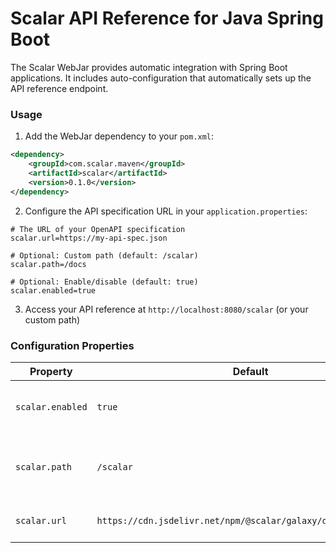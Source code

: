 # Scalar API Reference for Java Spring Boot

The Scalar WebJar provides automatic integration with Spring Boot applications. It includes auto-configuration that automatically sets up the API reference endpoint.

### Usage

1. Add the WebJar dependency to your `pom.xml`:

```xml
<dependency>
    <groupId>com.scalar.maven</groupId>
    <artifactId>scalar</artifactId>
    <version>0.1.0</version>
</dependency>
```

2. Configure the API specification URL in your `application.properties`:

```properties
# The URL of your OpenAPI specification
scalar.url=https://my-api-spec.json

# Optional: Custom path (default: /scalar)
scalar.path=/docs

# Optional: Enable/disable (default: true)
scalar.enabled=true
```

3. Access your API reference at `http://localhost:8080/scalar` (or your custom path)

### Configuration Properties

| Property         | Default                                                        | Description                                    |
| ---------------- | -------------------------------------------------------------- | ---------------------------------------------- |
| `scalar.enabled` | `true`                                                         | Enable or disable the Scalar API reference     |
| `scalar.path`    | `/scalar`                                                      | Path where the API reference will be available |
| `scalar.url`     | `https://cdn.jsdelivr.net/npm/@scalar/galaxy/dist/latest.json` | URL of your OpenAPI document                   |

